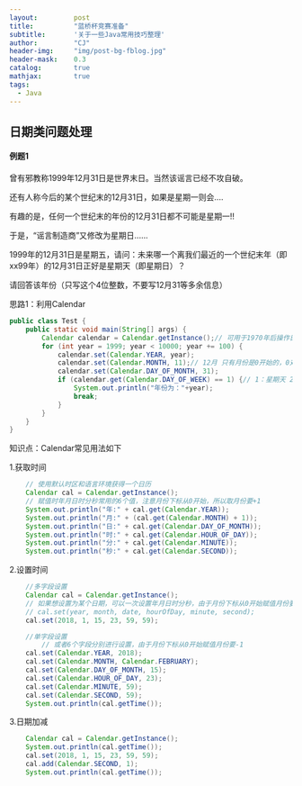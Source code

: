 ```yaml
---
layout: 		post
title: 			"蓝桥杯竞赛准备"
subtitle: 		'关于一些Java常用技巧整理'
author: 		"CJ"
header-img: 	"img/post-bg-fblog.jpg"
header-mask: 	0.3
catalog: 		true
mathjax:        true
tags:
  - Java
---
```


## 日期类问题处理
#### 例题1
曾有邪教称1999年12月31日是世界末日。当然该谣言已经不攻自破。

还有人称今后的某个世纪末的12月31日，如果是星期一则会....

有趣的是，任何一个世纪末的年份的12月31日都不可能是星期一!! 

于是，“谣言制造商”又修改为星期日......

1999年的12月31日是星期五，请问：未来哪一个离我们最近的一个世纪末年（即xx99年）的12月31日正好是星期天（即星期日）？

请回答该年份（只写这个4位整数，不要写12月31等多余信息）

思路1：利用Calendar
```java
public class Test {
	public static void main(String[] args) {
		Calendar calendar = Calendar.getInstance();// 可用于1970年后操作日期用
		for (int year = 1999; year < 10000; year += 100) {
			calendar.set(Calendar.YEAR, year);
			calendar.set(Calendar.MONTH, 11);// 12月 只有月份是0开始的，0对应1月
			calendar.set(Calendar.DAY_OF_MONTH, 31);
			if (calendar.get(Calendar.DAY_OF_WEEK) == 1) {// 1：星期天 2：星期一 外国人的第一天是星期天
				System.out.println("年份为："+year);
				break;
			}
		}
	}
}
```
知识点：Calendar常见用法如下

1.获取时间
```java
 	// 使用默认时区和语言环境获得一个日历
    Calendar cal = Calendar.getInstance();
    // 赋值时年月日时分秒常用的6个值，注意月份下标从0开始，所以取月份要+1
    System.out.println("年:" + cal.get(Calendar.YEAR));
    System.out.println("月:" + (cal.get(Calendar.MONTH) + 1));       
    System.out.println("日:" + cal.get(Calendar.DAY_OF_MONTH));
    System.out.println("时:" + cal.get(Calendar.HOUR_OF_DAY));
    System.out.println("分:" + cal.get(Calendar.MINUTE));
    System.out.println("秒:" + cal.get(Calendar.SECOND));
```

2.设置时间
```java
	//多字段设置
	Calendar cal = Calendar.getInstance();
    // 如果想设置为某个日期，可以一次设置年月日时分秒，由于月份下标从0开始赋值月份要-1
    // cal.set(year, month, date, hourOfDay, minute, second);
    cal.set(2018, 1, 15, 23, 59, 59);

	//单字段设置
	    // 或者6个字段分别进行设置，由于月份下标从0开始赋值月份要-1
    cal.set(Calendar.YEAR, 2018);
    cal.set(Calendar.MONTH, Calendar.FEBRUARY);
    cal.set(Calendar.DAY_OF_MONTH, 15);
    cal.set(Calendar.HOUR_OF_DAY, 23);
    cal.set(Calendar.MINUTE, 59);
    cal.set(Calendar.SECOND, 59);
    System.out.println(cal.getTime());
```

3.日期加减
```java
    Calendar cal = Calendar.getInstance();
    System.out.println(cal.getTime());
    cal.set(2018, 1, 15, 23, 59, 59);
    cal.add(Calendar.SECOND, 1);
    System.out.println(cal.getTime());
```
